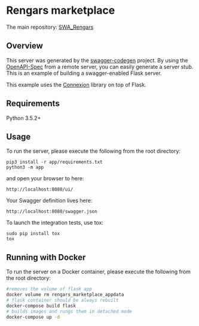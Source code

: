 # Rengars marketplace

The main repository: [SWA_Rengars](https://github.com/VaSmitka/SWA_Rengars)



## Overview

This server was generated by the [swagger-codegen](https://github.com/swagger-api/swagger-codegen) project. By using the
[OpenAPI-Spec](https://github.com/swagger-api/swagger-core/wiki) from a remote server, you can easily generate a server
stub. This is an example of building a swagger-enabled Flask server.

This example uses the [Connexion](https://github.com/zalando/connexion) library on top of Flask.

## Requirements

Python 3.5.2+

## Usage

To run the server, please execute the following from the root directory:

```
pip3 install -r app/requirements.txt
python3 -m app
```

and open your browser to here:

```
http://localhost:8080/ui/
```

Your Swagger definition lives here:

```
http://localhost:8080/swagger.json
```

To launch the integration tests, use tox:

```
sudo pip install tox
tox
```

## Running with Docker

To run the server on a Docker container, please execute the following from the root directory:

```bash
#removes the volume of flask app
docker volume rm rengars_marketplace_appdata
# flask container should be always rebuilt
docker-compose build flask
# builds images and rungs them in detached mode
docker-compose up -d

```
